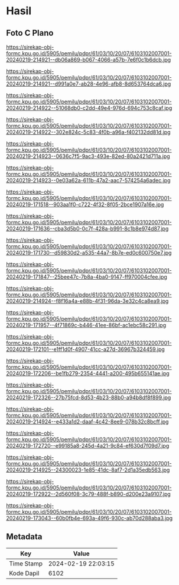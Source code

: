 # Hasil

## Foto C Plano

https://sirekap-obj-formc.kpu.go.id/5905/pemilu/pdpr/61/03/10/20/07/6103102007001-20240219-214921--db06a869-b067-4066-a57b-7e6f0c1b6dcb.jpg

https://sirekap-obj-formc.kpu.go.id/5905/pemilu/pdpr/61/03/10/20/07/6103102007001-20240219-214921--d991a0e7-ab28-4e96-afb8-8d653764dca6.jpg

https://sirekap-obj-formc.kpu.go.id/5905/pemilu/pdpr/61/03/10/20/07/6103102007001-20240219-214922--51068db0-c2dd-49e4-976d-694c753c8caf.jpg

https://sirekap-obj-formc.kpu.go.id/5905/pemilu/pdpr/61/03/10/20/07/6103102007001-20240219-214922--302e824c-5c83-4f0b-a96a-f402132dd81d.jpg

https://sirekap-obj-formc.kpu.go.id/5905/pemilu/pdpr/61/03/10/20/07/6103102007001-20240219-214923--0636c7f5-9ac3-493e-82ed-80a2421d711a.jpg

https://sirekap-obj-formc.kpu.go.id/5905/pemilu/pdpr/61/03/10/20/07/6103102007001-20240219-214923--0e03a62a-611b-47a2-aac7-574254a6adec.jpg

https://sirekap-obj-formc.kpu.go.id/5905/pemilu/pdpr/61/03/10/20/07/6103102007001-20240219-171518--903aa1f0-c722-4f32-8f05-2bce1907a16e.jpg

https://sirekap-obj-formc.kpu.go.id/5905/pemilu/pdpr/61/03/10/20/07/6103102007001-20240219-171636--cba3d5b0-0c7f-428a-b991-8c1b8e974d87.jpg

https://sirekap-obj-formc.kpu.go.id/5905/pemilu/pdpr/61/03/10/20/07/6103102007001-20240219-171730--d59830d2-a535-44a7-8b7e-ed0c600750e7.jpg

https://sirekap-obj-formc.kpu.go.id/5905/pemilu/pdpr/61/03/10/20/07/6103102007001-20240219-171847--25bee47c-7b8a-4ba0-9147-ff970004cfee.jpg

https://sirekap-obj-formc.kpu.go.id/5905/pemilu/pdpr/61/03/10/20/07/6103102007001-20240219-214924--f8f16a4a-e88b-4f31-96da-3e32c4ca8ea9.jpg

https://sirekap-obj-formc.kpu.go.id/5905/pemilu/pdpr/61/03/10/20/07/6103102007001-20240219-171957--4f71869c-b446-41ee-86bf-ac1ebc58c291.jpg

https://sirekap-obj-formc.kpu.go.id/5905/pemilu/pdpr/61/03/10/20/07/6103102007001-20240219-172101--e1ff1d0f-4907-41cc-a27d-36967b324459.jpg

https://sirekap-obj-formc.kpu.go.id/5905/pemilu/pdpr/61/03/10/20/07/6103102007001-20240219-172206--be1fb279-2354-4441-a200-495b655141ae.jpg

https://sirekap-obj-formc.kpu.go.id/5905/pemilu/pdpr/61/03/10/20/07/6103102007001-20240219-172326--27b75fcd-8d53-4b23-88b0-a94b8df8f899.jpg

https://sirekap-obj-formc.kpu.go.id/5905/pemilu/pdpr/61/03/10/20/07/6103102007001-20240219-214924--e433a1d2-daaf-4c42-8ee9-078b32c8bcff.jpg

https://sirekap-obj-formc.kpu.go.id/5905/pemilu/pdpr/61/03/10/20/07/6103102007001-20240219-172720--e99185a8-245d-4a21-9c84-ef630d7f09d7.jpg

https://sirekap-obj-formc.kpu.go.id/5905/pemilu/pdpr/61/03/10/20/07/6103102007001-20240219-214925--24300023-1e85-41dc-8af7-2d1a35edb563.jpg

https://sirekap-obj-formc.kpu.go.id/5905/pemilu/pdpr/61/03/10/20/07/6103102007001-20240219-172922--2d560f08-3c79-488f-b890-d200e23a9107.jpg

https://sirekap-obj-formc.kpu.go.id/5905/pemilu/pdpr/61/03/10/20/07/6103102007001-20240219-173043--60b0fb4e-693a-49f6-930c-ab70d288aba3.jpg


## Metadata

| Key        | Value               |
| ---------- | ------------------- |
| Time Stamp | 2024-02-19 22:03:15 |
| Kode Dapil | 6102                |



